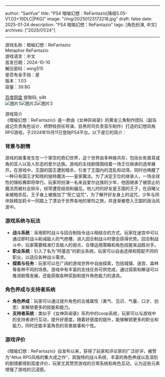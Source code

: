 
---
author: "SanYue"
title: "PS4 暗喻幻想：ReFantazio[降级5.05-V1.03+10DLC|PKG]"
image: "/img/20250123173218.jpg"
draft: false
date: 2025-01-24
description: "PS4 暗喻幻想：ReFantazio"
tags: [角色扮演, 中文]
archives: ["2025/01/24"]

---

游戏名称：暗喻幻想：ReFantazio   
Metaphor ReFantazio    
游戏语言：中文  
首发日期：2024-10-10  
解压密码：wing515  
是否有金手指：是  
版本：1.03   
容量：39.8G

[百度网盘](https://pan.baidu.com/s/14kpF7fejyZS19HxfQnNSVg) 提取码: si8t  
![图片1](/img/814457.jpg)![图片2](/img/1e21bf.jpg)![图片3](/img/c6831e.jpg)  

游戏简介  
《暗喻幻想：ReFantazio》是一款由《女神异闻录》的黄金三角制作团队（副岛成记负责角色设计、桥野桂担任导演、目黑将司负责音乐制作）打造的幻想风格RPG游戏，于2024年10月11日登陆PS4平台。以下是它的简介：

### 背景与剧情
游戏的故事发生在一个架空的奇幻世界，这个世界由多种族共存，包括长有兽耳或角的亚人以及人形态的爱尔达族。游戏的主线剧情围绕着一场王位继承的选举展开。在游戏中，王国的国王遭到暗杀，引发了王国内的混乱和动荡，同时也唤醒了一种只有国王才知晓的独特魔法——皇家魔法。为了决定王位的继承人，一场全球性的锦标赛即将举行。玩家将扮演一名来自爱尔达族的少年，他因继承了被禁止的魔法而被社会排斥，经常遭受歧视和偏见。他儿时的好友是王国的王子，在目睹父亲被暗杀后，王子身上被施加了“死亡诅咒”，为了解开好友身上的诅咒，少年与同伴妖精加莉卡一同踏上了漂泊于世界各地的冒险之旅，并逐渐被卷入王国的政治风波中。

### 游戏系统与玩法
- **战斗系统**：采用即时战斗与回合制指令战斗相结合的方式。玩家在迷宫中可以通过即时战斗削减敌人的气绝槽，进入回合制战斗时便会获得优势。回合制战斗中，玩家需要精准打击敌人的弱点，合理运用策略和角色技能来战胜对手。
- **职业系统**：引入了名为“阿基态”的职业系统，玩家可以自由选择和搭配不同的职业，以适应各种战斗需求。
- **探索与任务**：玩家可以在广阔的游戏世界中自由探索，包括城镇、迷宫、森林等各种不同的场景。游戏中有丰富的支线任务可供完成，通过探索和解谜可以推进剧情发展，还能获取各种奖励和提升角色能力的道具。

### 角色养成与支持者系统
- **角色养成**：玩家可以通过提升角色的五维属性（勇气、见识、气量、口才、创思）来解锁更多的技能和能力。
- **支持者系统**：类似于《女神异闻录》系列中的coop系统，玩家可以与游戏中的支持者进行互动，提升好感度。随着好感度的提升，能够解锁更多的职业和能力，同时还能丰富角色的背景故事和个性。

### 游戏评价
《暗喻幻想：ReFantazio》自发布以来，获得了玩家和评论家的广泛好评，被赞为“Atlus RPG风格的集大成之作”，其独特的战斗系统、丰富的角色养成以及深刻的剧情都得到高度评价，玩家尤其赞赏游戏的日常系统和角色互动，认为这些元素增强了游戏的沉浸感。
